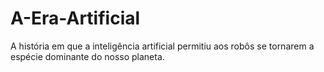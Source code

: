 # A-Era-Artificial
A história em que a inteligência artificial permitiu aos robôs se tornarem a espécie dominante do nosso planeta.
